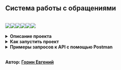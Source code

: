 ## Система работы с обращениями

<br>

<div style="display: flex; flex-wrap: wrap;">
  <img src="https://img.shields.io/badge/typescript-FFFFFF?style=for-the-badge&logo=typescript&logoColor=3178C6"/>
  <img src="https://img.shields.io/badge/node.js-FFFFFF?style=for-the-badge&logo=node.js&logoColor=5FA04E"/>
  <img src="https://img.shields.io/badge/express-FFFFFF?style=for-the-badge&logo=express&logoColor=000000"/>
  <img src="https://img.shields.io/badge/typeorm-FFFFFF?style=for-the-badge&logo=typeorm&logoColor=FE0803"/>
  <img src="https://img.shields.io/badge/PostgreSQL-FFFFFF?style=for-the-badge&logo=PostgreSQL&logoColor=4169E1"/>
  <img src="https://img.shields.io/badge/Docker-FFFFFF?style=for-the-badge&logo=Docker&logoColor=2496ED"/>
</div>

<br>

<details>
<summary><strong>Описание проекта</strong></summary>

 - Система работы с обращениями. Каждое обращение имеет следующие статусы:
   - Новое.
   - В работе.
   - Завершено.
   - Отменено.

 - В системе есть следующие эндпоинты:
   - Создание обращения с возможностью отправить текст самого обращения и темой обращения.
   - Взять обращение в работу.
   - Завершить обработку обращения с возможностью отправить текст с решением проблемы.
   - Отмена обращения с возможностью отправить текст с причиной отмены.
   - Получение списка обращений с возможность фильтрации по конкретной дате и по диапазону дат.
   - Эндпоинт отмены всех обращений, которые находятся в статусе "В работе".

 - Все обращения анонимные.

 - Дополнительно:
   - Валидация входящих данных с использованием express-validator.
   - Логирование основных событий с помощью Winston.
   - Документация Swagger.
   - Развертывание проекта с помощью Docker.

</details>

<details>
<summary><strong>Как запустить проект</strong></summary>

##### Клонировать репозиторий и перейти в него в командной строке:

```bash
$ git clone https://github.com/Excellent-84/caseflow.git
$ cd caseflow
```

##### Создать файл .env и указать необходимые токены по примеру .env.example:

```bash
$ touch .env
```

##### Собрать и запустить контейнеры с помощью Docker:

```bash
$ docker compose up -d
```

##### При необходимости проверить логи запущенного контейнера:

```bash
$ docker logs caseflow_app
```

##### Остановить контейнеры:

```bash
$ docker compose down
```

##### Проект будет доступен по адресу:

```bash
http://localhost:3000
```

</details>

<details>
<summary><strong>Примеры запросов к API с помощью Postman</strong></summary>

##### Создание обращения:

Метод POST к эндпоинту   http://localhost:3000/cases

Во вкладке Body выбрать raw. Указать данные в формате json.

Пример запроса:

```bash
{
  "subject": "Проблема с заказом",
  "description": "Клиент не получил заказ вовремя."
}
```

Пример ответа:

```bash
{
  "subject": "Проблема с заказом",
  "description": "Клиент не получил заказ вовремя.",
  "resolutionText": null,
  "cancellationReason": null,
  "id": 2,
  "status": "new",
  "createdAt": "2025-03-09T23:51:24.921Z",
  "updatedAt": "2025-03-09T23:51:24.921Z"
}
```

##### Перевести обращение в статус "В работе":

Метод PATCH к эндпоинту   http://localhost:3000/cases/{id}/in-progress

Пример ответа:

```bash
{
  "id": 2,
  "subject": "Проблема с заказом",
  "description": "Клиент не получил заказ вовремя.",
  "status": "in_progress",
  "resolutionText": null,
  "cancellationReason": null,
  "createdAt": "2025-03-09T23:51:24.921Z",
  "updatedAt": "2025-03-09T23:52:52.367Z"
}
```

##### Получение списка всех обращений с фильтрацией по диапазону дат:

Метод GET к эндпоинту   http://localhost:3000/cases

Во вкладке Params в поле key указать startDate и endDate.
В поле value указать их значения в формате 'YYYY-MM-DD'.

Пример ответа:

```bash
[
  ...
  {
    "id": 2,
    "subject": "Проблема с заказом",
    "description": "Клиент не получил заказ вовремя.",
    "status": "in_progress",
    "resolutionText": null,
    "cancellationReason": null,
    "createdAt": "2025-03-09T23:51:24.921Z",
    "updatedAt": "2025-03-09T23:52:52.367Z"
  },
  ...
]
```

##### Завершить обращение:

Метод PATCH к эндпоинту   http://localhost:3000/cases/{id}/complete

Во вкладке Body выбрать raw. Указать данные в формате json.

Пример запроса:

```bash
{
  "resolutionText": "Проблема решена"
}
```

Пример ответа:

```bash
{
  "id": 2,
  "subject": "Проблема с заказом",
  "description": "Клиент не получил заказ вовремя.",
  "status": "completed",
  "resolutionText": "Проблема решена",
  "cancellationReason": null,
  "createdAt": "2025-03-09T23:51:24.921Z",
  "updatedAt": "2025-03-10T00:00:57.764Z"
}
```

##### Отменить обращение:

Метод PATCH к эндпоинту   http://localhost:3000/cases/{id}/cancel

Во вкладке Body выбрать raw. Указать данные в формате json.

Пример запроса:

```bash
{
  "cancellationReason": "Ошибка в данных"
}
```

Пример ответа:

```bash
{
    "id": 2,
    "subject": "Проблема с заказом",
    "description": "Клиент не получил заказ вовремя.",
    "status": "cancelled",
    "resolutionText": "Проблема решена",
    "cancellationReason": "Ошибка в данных",
    "createdAt": "2025-03-09T23:51:24.921Z",
    "updatedAt": "2025-03-10T00:03:33.626Z"
}
```

##### Отменить все обращения со статусом "В работе":

Метод PATCH к эндпоинту   http://localhost:3000/cases/cancel-all-in-progress

Пример ответа:

```bash
{
    "message": "Cancelled 1 cases in progress"
}
```

<br>

<strong>Подробную версию запросов можно посмотреть по адресу:</strong>
- Swagger: [http://localhost:8000/docs](http://localhost:3000/api-docs)

</details>

<br>

<strong>Автор: [Горин Евгений](https://github.com/Excellent-84)</strong>
